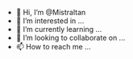 - 👋 Hi, I’m @Mistraltan
- 👀 I’m interested in ...
- 🌱 I’m currently learning ...
- 💞️ I’m looking to collaborate on ...
- 📫 How to reach me ...

<!---
Mistraltan/Mistraltan is a ✨ special ✨ repository because its `README.md` (this file) appears on your GitHub profile.
You can click the Preview link to take a look at your changes.
--->
